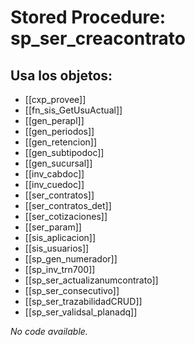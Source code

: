 # Stored Procedure: sp_ser_creacontrato

## Usa los objetos:
- [[cxp_provee]]
- [[fn_sis_GetUsuActual]]
- [[gen_perapl]]
- [[gen_periodos]]
- [[gen_retencion]]
- [[gen_subtipodoc]]
- [[gen_sucursal]]
- [[inv_cabdoc]]
- [[inv_cuedoc]]
- [[ser_contratos]]
- [[ser_contratos_det]]
- [[ser_cotizaciones]]
- [[ser_param]]
- [[sis_aplicacion]]
- [[sis_usuarios]]
- [[sp_gen_numerador]]
- [[sp_inv_trn700]]
- [[sp_ser_actualizanumcontrato]]
- [[sp_ser_consecutivo]]
- [[sp_ser_trazabilidadCRUD]]
- [[sp_ser_validsal_planadq]]

*No code available.*
